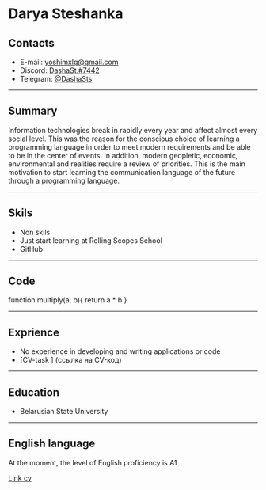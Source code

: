 # Darya Steshanka

## Contacts
* E-mail: yoshimxlg@gmail.com
* Discord: [DashaSt.#7442]( https://discordapp.com/users/465434725956452377/)
* Telegram: [@DashaSts](http://t.me/DashaSts)
***
## Summary

Information technologies break in rapidly every year and affect almost every social level. This was the reason for the conscious choice of learning a programming language in order to meet modern requirements and be able to be in the center of events. In addition, modern geopletic, economic, environmental and realities require a review of priorities. This is the main motivation to start learning the communication language of the future through a programming language.
***
## Skils
* Non skils
* Just start learning at Rolling Scopes School
* GitHub
***
## Code
function multiply(a, b){
  return a * b
}
***
## Exprience
* No experience in developing and writing applications or code
* [CV-task ] (ссылка на CV-код)
***
## Education
* Belarusian State University
***
## English language
At the moment, the level of English proficiency is A1

[Link cv](https://DashaSt.github.io/rsschool-cv/cv)